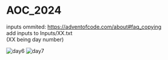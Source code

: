 # AOC_2024

inputs ommited: https://adventofcode.com/about#faq_copying
<br>add inputs to Inputs/XX.txt
<br>(XX being day number)

![day6](https://github.com/user-attachments/assets/5c6112f0-0a86-4a7d-978e-632bb16aea59)
![day7](https://github.com/user-attachments/assets/2bd4a35f-d830-426a-b5e6-23dbf3554198)


